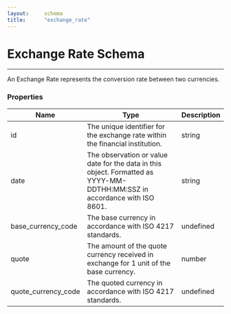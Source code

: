 ```yaml
---
layout:		schema
title:		"exchange_rate"
---
```


# Exchange Rate Schema

---

An Exchange Rate represents the conversion rate between two currencies.

### Properties

Name | Type | Description
--- | --- | ---
id | The unique identifier for the exchange rate within the financial institution. | string 
date | The observation or value date for the data in this object. Formatted as YYYY-MM-DDTHH:MM:SSZ in accordance with ISO 8601. | string 
base_currency_code | The base currency in accordance with ISO 4217 standards. | undefined 
quote | The amount of the quote currency received in exchange for 1 unit of the base currency. | number 
quote_currency_code | The quoted currency in accordance with ISO 4217 standards. | undefined 
